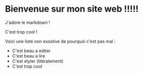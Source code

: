 # Bienvenue sur mon site web !!!!!
J'adore le markdown !

C'est trop cool !

Voici une liste non exostive de pourquoi c'est pas mal :
- C'est beau a editer
- C'est beau a lire
- C'est styler (litéralement)
- C'est trop cool
